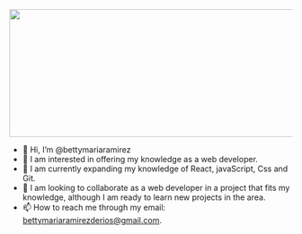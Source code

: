 <img src = "https://cursosparaaprenderaprogramar.com/wp-content/uploads/2021/04/phpCode.png"  style="width: 1200px; height: 228px; object-fit: cover;">


- 👋 Hi, I’m @bettymariaramirez
- 👀 I am interested in offering my knowledge as a web developer. 
- 🌱 I am currently expanding my knowledge of React, javaScript, Css and Git.
- 💞️ I am looking to collaborate as a web developer in a project that fits my knowledge, although I am ready to learn new projects in the area.
- 📫 How to reach me through my email:
bettymariaramirezderios@gmail.com.
<!---
bettymariaramirez/bettymariaramirez is a ✨ special ✨ repository because its `README.md` (this file) appears on your GitHub profile.
You can click the Preview link to take a look at your changes.
--->
